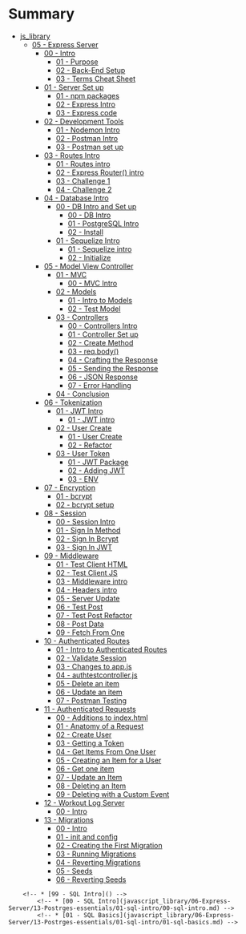 # Summary
* [js_library]()
    * [05 - Express Server]()
        * [00 - Intro ]()
            * [01 - Purpose](javascript_library/06-Express-Server/00-intro/01-purpose.md)
            * [02 - Back-End Setup](javascript_library/06-Express-Server/00-intro/02-set-up.md)
            * [03 - Terms Cheat Sheet](javascript_library/06-Express-Server/00-intro/03-server-terms.md)
        * [01 - Server Set up]()
            * [01 - npm packages](javascript_library/06-Express-Server/01-server-setup/01-server-dependencies.md)
            * [02 - Express Intro](javascript_library/06-Express-Server/01-server-setup/02-express-intro.md)
            * [03 - Express code](javascript_library/06-Express-Server/01-server-setup/03-server-code.md)
        * [02 - Development Tools]()
            * [01 - Nodemon Intro](javascript_library/06-Express-Server/02-dev-tools/01-nodemon-intro.md)
            * [02 - Postman Intro](javascript_library/06-Express-Server/02-dev-tools/02-postman-intro.md)
            * [03 - Postman set up](javascript_library/06-Express-Server/02-dev-tools/03-postman-practice.md)
        * [03 - Routes Intro]()
            * [01 - Routes intro](javascript_library/06-Express-Server/03-routes/01-routes-intro.md)
            * [02 - Express Router() intro](javascript_library/06-Express-Server/03-routes/02-routes-express.md)
            * [03 - Challenge 1](javascript_library/06-Express-Server/03-routes/03-routes-solution.md)
            * [04 - Challenge 2](javascript_library/06-Express-Server/03-routes/04-routes-solution-two.md)
        * [04 - Database Intro]()
            * [00 - DB Intro and Set up]()
                * [00 - DB Intro](javascript_library/06-Express-Server/04-db/00-db-intro/00-db-intro.md)
                * [01 - PostgreSQL Intro](javascript_library/06-Express-Server/04-db/00-db-intro/01-pg-intro.md)
                * [02 - Install](javascript_library/06-Express-Server/04-db/00-db-intro/02-pg-install.md)
            * [01 - Sequelize Intro]()
                * [01 - Sequelize intro](javascript_library/06-Express-Server/04-db/01-sequelize/00-intro.md)
                * [02 - Initialize](javascript_library/06-Express-Server/04-db/01-sequelize/01-sequelize.md)
        * [05 - Model View Controller]()
            * [01 - MVC]()
                * [00 - MVC Intro](javascript_library/06-Express-Server/05-model-view-controller/01-mvc/00-mvc-intro.md)
            * [02 - Models]()
                * [01 - Intro to Models](javascript_library/06-Express-Server/05-model-view-controller/02-models/00-models.md)
                * [02 - Test Model](javascript_library/06-Express-Server/05-model-view-controller/02-models/01-test-models.md)
            * [03 - Controllers]()
                * [00 - Controllers Intro](javascript_library/06-Express-Server/05-model-view-controller/03-controllers/00-intro.md)
                * [01 - Controller Set up](javascript_library/06-Express-Server/05-model-view-controller/03-controllers/01-test-one.md)
                * [02 - Create Method](javascript_library/06-Express-Server/05-model-view-controller/03-controllers/02-test-two.md)
                * [03 - req.body()](javascript_library/06-Express-Server/05-model-view-controller/03-controllers/03-test-three.md)
                * [04 - Crafting the Response](javascript_library/06-Express-Server/05-model-view-controller/03-controllers/04-test-four.md)
                * [05 - Sending the Response](javascript_library/06-Express-Server/05-model-view-controller/03-controllers/05-test-five.md)
                * [06 - JSON Response](javascript_library/06-Express-Server/05-model-view-controller/03-controllers/06-test-six.md)
                * [07 - Error Handling](javascript_library/06-Express-Server/05-model-view-controller/03-controllers/07-test-seven.md)
            * [04 - Conclusion](javascript_library/06-Express-Server/05-model-view-controller/04-conclusion/01-conclusion.md)
        * [06 - Tokenization]()
            * [01 - JWT Intro]()
                * [01 - JWT intro](javascript_library/06-Express-Server/06-jwt/01-jwt-intro/01-jwt-intro.md)
            * [02 - User Create]()
                * [01 - User Create](javascript_library/06-Express-Server/06-jwt/02-user-create/01-user-create.md)
                * [02 - Refactor](javascript_library/06-Express-Server/06-jwt/02-user-create/02-user-create.md)
            * [03 - User Token]()
                * [01 - JWT Package](javascript_library/06-Express-Server/06-jwt/03-user-token/01-jwt-package.md)
                * [02 - Adding JWT](javascript_library/06-Express-Server/06-jwt/03-user-token/02-adding-jwt.md)
                * [03 - ENV](javascript_library/06-Express-Server/06-jwt/03-user-token/03-process-env.md)
        * [07 - Encryption]()
            * [01 - bcrypt](javascript_library/06-Express-Server/07-encryption/00-bcrypt-intro.md)
            * [02 - bcrypt setup](javascript_library/06-Express-Server/07-encryption/01-bcrypt-setup.md)   
        * [08 - Session]()
            * [00 - Session Intro](javascript_library/06-Express-Server/08-session/00-session-intro.md)
            * [01 - Sign In Method](javascript_library/06-Express-Server/08-session/01-signinmethod.md)
            * [02 - Sign In Bcrypt](javascript_library/06-Express-Server/08-session/02-signin-bcrypt.md)
            * [03 - Sign In JWT](javascript_library/06-Express-Server/08-session/03-jwt.md)
        * [09 - Middleware]()
            * [01 - Test Client HTML](javascript_library/06-Express-Server/09-middleware/01-test-client-html.md)
            * [02 - Test Client JS](javascript_library/06-Express-Server/09-middleware/02-test-client-js.md)
            * [03 - Middleware intro](javascript_library/06-Express-Server/09-middleware/03-middleware-intro.md)
            * [04 - Headers intro](javascript_library/06-Express-Server/09-middleware/04-headers.md)
            * [05 - Server Update](javascript_library/06-Express-Server/09-middleware/05-server-update.md)
            * [06 - Test Post](javascript_library/06-Express-Server/09-middleware/06-test-client-postToOne.md)
            * [07 - Test Post Refactor](javascript_library/06-Express-Server/09-middleware/07-test-client-postToOneArrow.md)
            * [08 - Post Data](javascript_library/06-Express-Server/09-middleware/08-test-client-postData.md)
            * [09 - Fetch From One](javascript_library/06-Express-Server/09-middleware/09-test-client-fetchFromOneDisplay.md)
        * [10 - Authenticated Routes]()
            * [01 - Intro to Authenticated Routes](javascript_library/06-Express-Server/10-authenticated-routes/01-auth-routes-intro.md)
            * [02 - Validate Session](javascript_library/06-Express-Server/10-authenticated-routes/02-validate-session.md)
            * [03 - Changes to app.js](javascript_library/06-Express-Server/10-authenticated-routes/03-appjs-changes.md)
            * [04 - authtestcontroller.js](javascript_library/06-Express-Server/10-authenticated-routes/04-authtestcontroller.md)
            * [05 - Delete an item](javascript_library/06-Express-Server/10-authenticated-routes/05-delete-item.md)
            * [06 - Update an item](javascript_library/06-Express-Server/10-authenticated-routes/06-update-item.md)
            * [07 - Postman Testing](javascript_library/06-Express-Server/10-authenticated-routes/07-postman.md)
        * [11 - Authenticated Requests]()
            * [00 - Additions to index.html](javascript_library/06-Express-Server/11-authenticated-requests/00-html-add.md)
            * [01 - Anatomy of a Request](javascript_library/06-Express-Server/11-authenticated-requests/01-intro.md)
            * [02 - Create User](javascript_library/06-Express-Server/11-authenticated-requests/02-create-user.md)
            * [03 - Getting a Token](javascript_library/06-Express-Server/11-authenticated-requests/03-get-token.md)
            * [04 - Get Items From One User](javascript_library/06-Express-Server/11-authenticated-requests/04-authtestone.md)
            * [05 - Creating an Item for a User](javascript_library/06-Express-Server/11-authenticated-requests/05-authtest-create.md)
            * [06 - Get one item](javascript_library/06-Express-Server/11-authenticated-requests/06-get-single.md)
            * [07 - Update an Item](javascript_library/06-Express-Server/11-authenticated-requests/07-update-item.md)
            * [08 - Deleting an Item](javascript_library/06-Express-Server/11-authenticated-requests/08-delete.md)
            * [09 - Deleting with a Custom Event](javascript_library/06-Express-Server/11-authenticated-requests/09-delete-from-dom.md)
        * [12 - Workout Log Server]()
            * [00 - Intro](javascript_library/06-Express-Server/12-workoutLog-challenge/00-intro.md) 
        * [13 - Migrations]()
            * [00 - Intro](javascript_library/06-Express-Server/13-migrations/00-migrations-intro.md)
            * [01 - init and config](javascript_library/06-Express-Server/13-migrations/01-init-config.md)
            * [02 - Creating the First Migration](javascript_library/06-Express-Server/13-migrations/02-first-migration.md)
            * [03 - Running Migrations](javascript_library/06-Express-Server/13-migrations/03-running-migrations.md)
            * [04 - Reverting Migrations](javascript_library/06-Express-Server/13-migrations/04-reverting.md)
            * [05 - Seeds](javascript_library/06-Express-Server/13-migrations/05-seeds.md)
            * [06 - Reverting Seeds](javascript_library/06-Express-Server/13-migrations/06-reverting-seeds.md)

<!-- * [Eleven Fifty Style Guide](StyleGuide/StyleGuide.md) -->            
        <!-- * [99 - SQL Intro]() -->
            <!-- * [00 - SQL Intro](javascript_library/06-Express-Server/13-Postrges-essentials/01-sql-intro/00-sql-intro.md) -->
            <!-- * [01 - SQL Basics](javascript_library/06-Express-Server/13-Postrges-essentials/01-sql-intro/01-sql-basics.md) -->